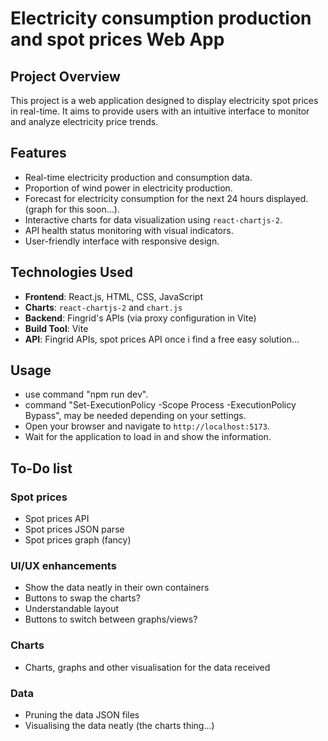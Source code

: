 # Electricity consumption production and spot prices Web App

## Project Overview

This project is a web application designed to display electricity spot prices in real-time. It aims to provide users with an intuitive interface to monitor and analyze electricity price trends.

## Features

- Real-time electricity production and consumption data.
- Proportion of wind power in electricity production.
- Forecast for electricity consumption for the next 24 hours displayed. (graph for this soon...).
- Interactive charts for data visualization using `react-chartjs-2`.
- API health status monitoring with visual indicators.
- User-friendly interface with responsive design.

## Technologies Used

- **Frontend**: React.js, HTML, CSS, JavaScript
- **Charts**: `react-chartjs-2` and `chart.js`
- **Backend**: Fingrid's APIs (via proxy configuration in Vite)
- **Build Tool**: Vite
- **API**: Fingrid APIs, spot prices API once i find a free easy solution...

## Usage

- use command "npm run dev".
- command "Set-ExecutionPolicy -Scope Process -ExecutionPolicy Bypass", may be needed depending on your settings.
- Open your browser and navigate to `http://localhost:5173`.
- Wait for the application to load in and show the information.

## To-Do list

### Spot prices

- Spot prices API
- Spot prices JSON parse
- Spot prices graph (fancy)

### UI/UX enhancements

- Show the data neatly in their own containers
- Buttons to swap the charts?
- Understandable layout
- Buttons to switch between graphs/views?

### Charts

- Charts, graphs and other visualisation for the data received

### Data

- Pruning the data JSON files
- Visualising the data neatly (the charts thing...)
